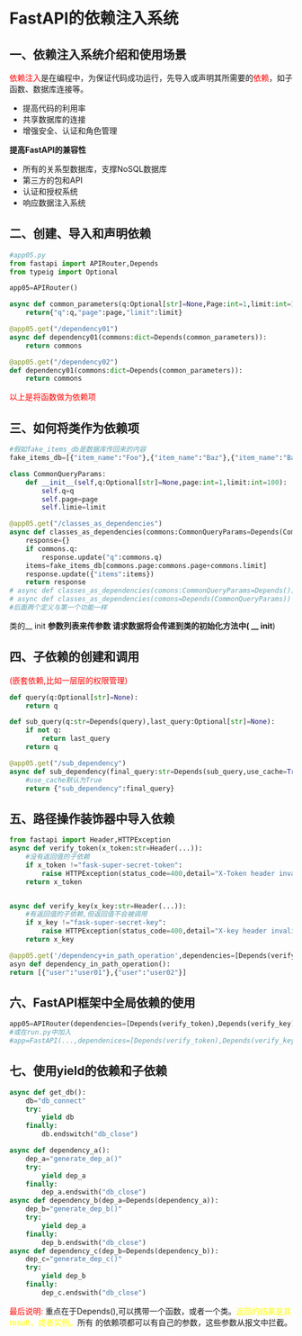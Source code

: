 # FastAPI的依赖注入系统

## 一、依赖注入系统介绍和使用场景
<font color=red>依赖注入</font>是在编程中，为保证代码成功运行，先导入或声明其所需要的<font color=red>依赖</font>，如子函数、数据库连接等。

- 提高代码的利用率
- 共享数据库的连接
- 增强安全、认证和角色管理

**提高FastAPI的兼容性**

- 所有的关系型数据库，支撑NoSQL数据库
- 第三方的包和API
- 认证和授权系统
- 响应数据注入系统

## 二、创建、导入和声明依赖

```python
#app05.py
from fastapi import APIRouter,Depends
from typeig import Optional

app05=APIRouter()

async def common_parameters(q:Optional[str]=None,Page:int=1,limit:int=100):
    return{"q":q,"page":page,"limit":limit}

@app05.get("/dependency01")
async def dependency01(commons:dict=Depends(common_parameters)):
    return commons

@app05.get("/dependency02")
def dependency01(commons:dict=Depends(common_parameters)):
    return commons

```
<font color=red>以上是将函数做为依赖项</font>

## 三、如何将类作为依赖项
```python
#假如fake_items_db是数据库传回来的内容
fake_items_db=[{"item_name":"Foo"},{"item_name":"Baz"},{"item_name":"Bar"}]

class CommonQueryParams:
    def __init__(self,q:Optional[str]=None,page:int=1,limit:int=100):
        self.q=q
        self.page=page
        self.limie=limit

@app05.get("/classes_as_dependencies")
async def classes_as_dependencies(commons:CommonQueryParams=Depends(CommonQueryParams)):
    response={}
    if commons.q:
        response.update("q":commons.q)
    items=fake_items_db[commons.page:commons.page+commons.limit]
    response.update({"items":items})
    return response
# async def classes_as_dependencies(comons:CommonQueryParams=Depends())
# async def classes_as_dependencies(comons=Depends(CommonQueryParams))
#后面两个定义与第一个功能一样
```
类的__ init __参数列表来传参数
请求数据将会传递到类的初始化方法中(  __ init__)


## 四、子依赖的创建和调用
<font color=red>(嵌套依赖,比如一层层的权限管理)</font>

```python
def query(q:Optional[str]=None):
    return q

def sub_query(q:str=Depends(query),last_query:Optional[str]=None):
    if not q:
        return last_query
    return q

@app05.get("/sub_dependency")
async def sub_dependency(final_query:str=Depends(sub_query,use_cache=True)):
    #use_cache默认为True
    return {"sub_dependency":final_query}

```
## 五、路径操作装饰器中导入依赖

```python
from fastapi import Header,HTTPException
async def verify_token(x_token:str=Header(...)):
    #没有返回值的子依赖
    if x_token !="fask-super-secret-token":
        raise HTTPException(status_code=400,detail="X-Token header invalid")
    return x_token


async def verify_key(x_key:str=Header(...)):
    #有返回值的子依赖,但返回值不会被调用
    if x_key !="fask-super-secret-key":
        raise HTTPException(status_code=400,detail="X-key header invalid")
    return x_key

@app05.get('/dependency+in_path_operation',dependencies=[Depends(verify_koken),Depends(verify_key)])
asyn def dependency_in_path_operation():
return [{"user":"user01"},{"user":"user02"}]
```
## 六、FastAPI框架中全局依赖的使用

```python
app05=APIRouter(dependencies=[Depends(verify_token),Depends(verify_key)])
#或在run.py中加入 
#app=FastAPI(...,dependenices=[Depends(verify_token),Depends(verify_key)])
```

## 七、使用yield的依赖和子依赖

```python
async def get_db():
    db="db_connect"
    try:
        yield db
    finally:
        db.endswitch("db_close")

async def dependency_a():
    dep_a="generate_dep_a()"
    try:
        yield dep_a
    finally:
        dep_a.endswith("db_close")
async def dependency_b(dep_a=Depends(dependency_a)):
    dep_b="generate_dep_b()"
    try:
        yield dep_a
    finally:
        dep_b.endswith("db_close")
async def dependency_c(dep_b=Depends(dependency_b)):
    dep_c="generate_dep_c()"
    try:
        yield dep_b
    finally:
        dep_c.endswith("db_close")
```
<font color=red>最后说明:</font> 重点在于Depends(),可以携带一个函数，或者一个类。<font color=yellow>返回的结果是其result，或者实例。</font>所有 的依赖项都可以有自己的参数，这些参数从报文中拦截。